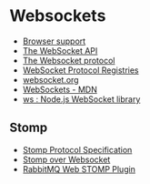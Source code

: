 Websockets
==========

* [Browser support](http://caniuse.com/#search=websockets)
* [The WebSocket API](https://www.w3.org/TR/websockets/)
* [The Websocket protocol](https://tools.ietf.org/html/rfc6455)
* [WebSocket Protocol Registries](https://www.iana.org/assignments/websocket/websocket.xhtml)
* [websocket.org](http://websocket.org/aboutwebsocket.html)
* [WebSockets - MDN](https://developer.mozilla.org/en-US/docs/Web/API/WebSockets_API)
* [ws : Node.js WebSocket library](https://github.com/websockets/ws)

Stomp
-----

* [Stomp Protocol Specification](http://stomp.github.io/stomp-specification-1.0.html)
* [Stomp over Websocket](http://jmesnil.net/stomp-websocket/doc/)
* [RabbitMQ Web STOMP Plugin](http://www.rabbitmq.com/web-stomp.html)